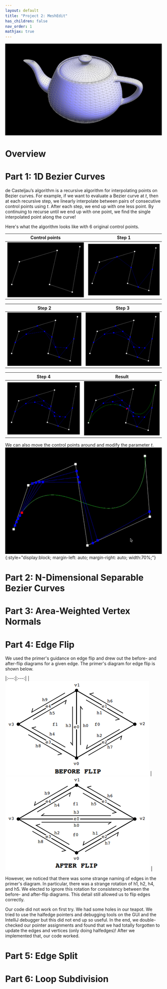 ```yaml
---
layout: default
title: "Project 2: MeshEdit"
has_children: false
nav_order: 1
mathjax: true
---
```


![Teapot](img/teapot.jpeg)

# Overview

# Part 1: 1D Bezier Curves
de Casteljau’s algorithm is a recursive algorithm for interpolating points on Bezier curves. For example, if we want to evaluate a Bezier curve at *t*, then at each recursive step, we linearly interpolate between pairs of consecutive control points using *t*. After each step, we end up with one less point. By continuing to recurse until we end up with one point, we find the single interpolated point along the curve!

Here's what the algorithm looks like with 6 original control points.
<!-- table -->

| Control points | Step 1 |
|:---:|:---:|
| ![control-points](img/control-points.png) | ![step-1](img/de-casteljau-1.png) |

| Step 2 | Step 3|
|:---:|:---:|
| ![step-2](img/de-casteljau-2.png) | ![step-3](img/de-casteljau-3.png) |

| Step 4 | Result |
|:---:|:---:|
| ![step-4](img/de-casteljau-4.png) | ![interpolated](img/interpolated-point.png)|

We can also move the control points around and modify the parameter *t*.
![bezier-animation](img/bezier-animation.gif){:style="display:block; margin-left: auto; margin-right: auto; width:70%;"}

# Part 2: N-Dimensional Separable Bezier Curves

<!-- Briefly explain how de Casteljau algorithm extends to Bezier surfaces and how you implemented it in order to evaluate Bezier surfaces. -->
<!-- Show a screenshot of bez/teapot.bez (not .dae) evaluated by your implementation. -->

# Part 3: Area-Weighted Vertex Normals

<!-- Briefly explain how you implemented the area-weighted vertex normals. -->
<!-- Show screenshots of dae/teapot.dae (not .bez) comparing teapot shading with and without vertex normals. Use Q to toggle default flat shading and Phong shading. -->

# Part 4: Edge Flip

<!-- Briefly explain how you implemented the edge flip operation and describe any interesting implementation / debugging tricks you have used.
Show screenshots of a mesh before and after some edge flips. -->
We used the primer's guidance on edge flip and drew out the before- and after-flip diagrams for a given edge.
The primer's diagram for edge flip is shown below.

<!-- table -->

|:---:|:---:|
| ![edge-flip-before](./img/edge-flip-before.png) | ![edge-flip-after](./img/edge-flip-after.png) |

However, we noticed that there was some strange naming of edges in the primer's diagram. In particular, there was a strange
rotation of h1, h2, h4, and h5. We elected to ignore this rotation for consistency between the before- and after-flip diagrams.
This detail still allowed us to flip edges correctly.

<!-- Write about your eventful debugging journey, if you have experienced one. -->

Our code did not work on first try. We had some holes in our teapot. We tried to use the halfedge pointers and debugging tools
on the GUI and the IntelliJ debugger but this did not end up so useful. In the end, we double-checked our pointer assignments
and found that we had totally forgotten to update the edges and vertices (only doing halfedges)! After we implemented that,
our code worked.

# Part 5: Edge Split

<!-- Briefly explain how you implemented the edge split operation and describe any interesting implementation / debugging tricks you have used. -->



<!-- Show screenshots of a mesh before and after some edge splits. -->
<!-- Show screenshots of a mesh before and after a combination of both edge splits and edge flips. -->
<!-- Write about your eventful debugging journey, if you have experienced one. -->
<!-- If you have implemented support for boundary edges, show screenshots of your implementation properly handling split operations on boundary edges. -->

# Part 6: Loop Subdivision

<!-- Briefly explain how you implemented the loop subdivision and describe any interesting implementation / debugging tricks you have used. -->
<!-- Take some notes, as well as some screenshots, of your observations on how meshes behave after loop subdivision. What happens to sharp corners and edges? Can you reduce this effect by pre-splitting some edges? -->
<!-- Load dae/cube.dae. Perform several iterations of loop subdivision on the cube. Notice that the cube becomes slightly asymmetric after repeated subdivisions. Can you pre-process the cube with edge flips and splits so that the cube subdivides symmetrically? Document these effects and explain why they occur. Also explain how your pre-processing helps alleviate the effects. -->
<!-- If you have implemented any extra credit extensions, explain what you did and document how they work with screenshots. -->